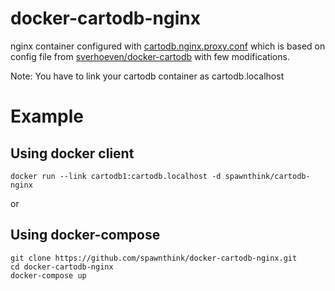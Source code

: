 # docker-cartodb-nginx
nginx container configured with [cartodb.nginx.proxy.conf](https://github.com/spawnthink/docker-cartodb-nginx/blob/master/cartodb.nginx.proxy.conf) which is based on config file from [sverhoeven/docker-cartodb](https://github.com/sverhoeven/docker-cartodb/blob/master/config/cartodb.nginx.proxy.conf) with few modifications.

Note: You have to link your cartodb container as cartodb.localhost

# Example
## Using docker client
```console
docker run --link cartodb1:cartodb.localhost -d spawnthink/cartodb-nginx
```

or 
## Using docker-compose

```console
git clone https://github.com/spawnthink/docker-cartodb-nginx.git
cd docker-cartodb-nginx
docker-compose up
```
